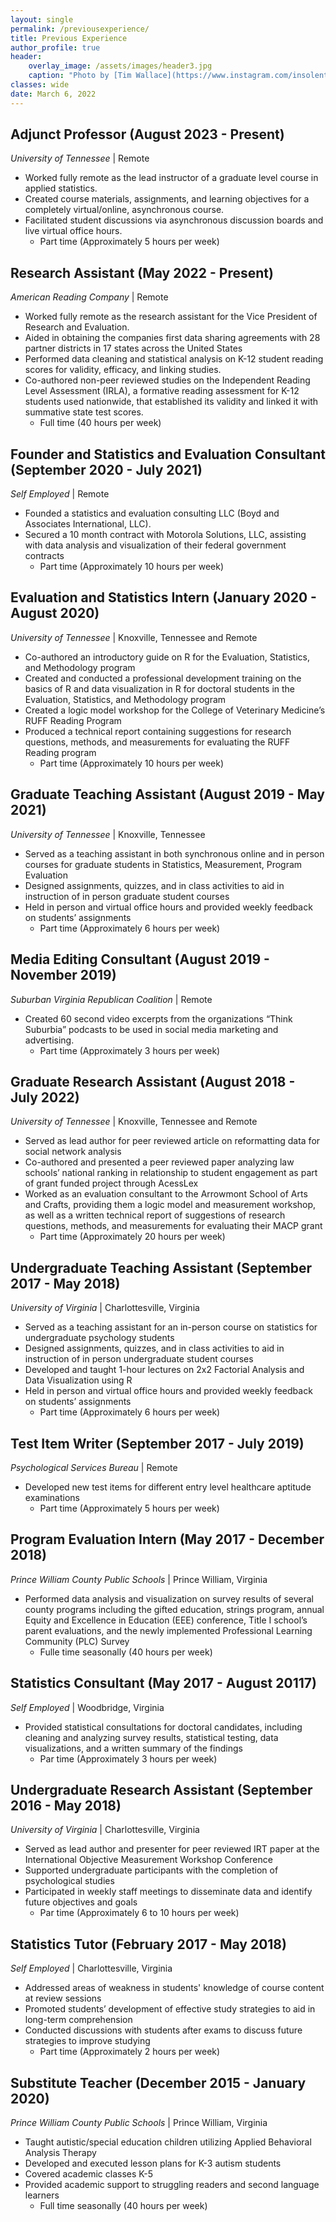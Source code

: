 ```yaml
---
layout: single
permalink: /previousexperience/
title: Previous Experience
author_profile: true
header:
    overlay_image: /assets/images/header3.jpg
    caption: "Photo by [Tim Wallace](https://www.instagram.com/insolentprodigy/)"
classes: wide
date: March 6, 2022
---
```


## Adjunct Professor (August 2023 - Present) 
*University of Tennessee* \| Remote
-	Worked fully remote as the lead instructor of a graduate level course in applied statistics.
-	Created course materials, assignments, and learning objectives for a completely virtual/online, asynchronous course.
-	Facilitated student discussions via asynchronous discussion boards and live virtual office hours. 
    -	Part time (Approximately 5 hours per week)

## Research Assistant (May 2022 - Present) 
*American Reading Company* \| Remote
-	Worked fully remote as the research assistant for the Vice President of Research and Evaluation.
-	Aided in obtaining the companies first data sharing agreements with 28 partner districts in 17 states across the United States
-	Performed data cleaning and statistical analysis on K-12 student reading scores for validity, efficacy, and linking studies.
-	Co-authored non-peer reviewed studies on the Independent Reading Level Assessment (IRLA), a formative reading assessment for K-12 students used nationwide, that established its validity and linked it with summative state test scores.
    -	Full time (40 hours per week)

## Founder and Statistics and Evaluation Consultant (September 2020 - July 2021) 
*Self Employed* \| Remote
-	Founded a statistics and evaluation consulting LLC (Boyd and Associates International, LLC).
-	Secured a 10 month contract with Motorola Solutions, LLC, assisting with data analysis and visualization of their federal government contracts
    -	Part time (Approximately 10 hours per week)

## Evaluation and Statistics Intern (January 2020 - August 2020) 
*University of Tennessee* \| Knoxville, Tennessee and Remote
-	Co-authored an introductory guide on R for the Evaluation, Statistics, and Methodology program
-	Created and conducted a professional development training on the basics of R and data visualization in R for doctoral students in the Evaluation, Statistics, and Methodology program
-	Created a logic model workshop for the College of Veterinary Medicine’s RUFF Reading Program
-	Produced a technical report containing suggestions for research questions, methods, and measurements for evaluating the RUFF Reading program
    -	Part time (Approximately 10 hours per week)

## Graduate Teaching Assistant (August 2019 - May 2021) 
*University of Tennessee* \| Knoxville, Tennessee
-	Served as a teaching assistant in both synchronous online and in person courses for graduate students in Statistics, Measurement, Program Evaluation
-	Designed assignments, quizzes, and in class activities to aid in instruction of in person graduate student courses
-	Held in person and virtual office hours and provided weekly feedback on students’ assignments
    -	Part time (Approximately 6 hours per week)

## Media Editing Consultant (August 2019 - November 2019) 
*Suburban Virginia Republican Coalition* \| Remote
-	Created 60 second video excerpts from the organizations “Think Suburbia” podcasts to be used in social media marketing and advertising.
    -	Part time (Approximately 3 hours per week)

## Graduate Research Assistant (August 2018 - July 2022) 
*University of Tennessee* \| Knoxville, Tennessee and Remote
-	Served as lead author for peer reviewed article on reformatting data for social network analysis
-	Co-authored and presented a peer reviewed paper analyzing law schools’ national ranking in relationship to student engagement as part of grant funded project through AcessLex
-	Worked as an evaluation consultant to the Arrowmont School of Arts and Crafts, providing them a logic model and measurement workshop, as well as a written technical report of suggestions of research questions, methods, and measurements for evaluating their MACP grant
    -	Part time (Approximately 20 hours per week)

## Undergraduate Teaching Assistant (September 2017 - May 2018) 
*University of Virginia* \| Charlottesville, Virginia
-	Served as a teaching assistant for an in-person course on statistics for undergraduate psychology students
-	Designed assignments, quizzes, and in class activities to aid in instruction of in person undergraduate student courses
-	Developed and taught 1-hour lectures on 2x2 Factorial Analysis and Data Visualization using R
-	Held in person and virtual office hours and provided weekly feedback on students’ assignments
    -	Part time (Approximately 6 hours per week)

## Test Item Writer (September 2017 - July 2019) 
*Psychological Services Bureau* \| Remote
-	Developed new test items for different entry level healthcare aptitude examinations
    -	Part time (Approximately 5 hours per week)

## Program Evaluation Intern (May 2017 - December 2018) 
*Prince William County Public Schools* \| Prince William, Virginia
-	Performed data analysis and visualization on survey results of several county programs including the gifted education, strings program, annual Equity and Excellence in Education (EEE) conference, Title I school’s parent evaluations, and the newly implemented Professional Learning Community (PLC) Survey
	-	Fulle time seasonally (40 hours per week)

## Statistics Consultant (May 2017 - August 20117) 
*Self Employed* \| Woodbridge, Virginia
-	Provided statistical consultations for doctoral candidates, including cleaning and analyzing survey results, statistical testing, data visualizations, and a written summary of the findings
    -	Par time (Approximately 3 hours per week)

## Undergraduate Research Assistant (September 2016 - May 2018) 
*University of Virginia* \| Charlottesville, Virginia
-	Served as lead author and presenter for peer reviewed IRT paper at the International Objective Measurement Workshop Conference
-	Supported undergraduate participants with the completion of psychological studies
-	Participated in weekly staff meetings to disseminate data and identify future objectives and goals
    -	Par time (Approximately 6 to 10 hours per week)

## Statistics Tutor (February 2017 - May 2018)
*Self Employed* \| Charlottesville, Virginia
-	Addressed areas of weakness in students' knowledge of course content at review sessions
-	Promoted students’ development of effective study strategies to aid in long-term comprehension
-	Conducted discussions with students after exams to discuss future strategies to improve studying
    -	Part time (Approximately 2 hours per week)

## Substitute Teacher (December 2015 - January 2020)
*Prince William County Public Schools* \| Prince William, Virginia
-	Taught autistic/special education children utilizing Applied Behavioral Analysis Therapy
-	Developed and executed lesson plans for K-3 autism students
-	Covered academic classes K-5
-	Provided academic support to struggling readers and second language learners
    -	Full time seasonally (40 hours per week)
